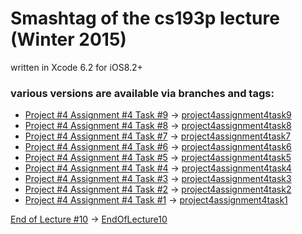 # Smashtag of the cs193p lecture (Winter 2015)

written in Xcode 6.2 for iOS8.2+


### various versions are available via branches and tags:

+ [Project #4 Assignment #4 Task #9](http://cs193p.m2m.at/cs193p-project-4-assignment-4-task-9-winter-2015/) -> [project4assignment4task9](https://github.com/m2mtech/smashtag-2015/tree/project4assignment4task9)
+ [Project #4 Assignment #4 Task #8](http://cs193p.m2m.at/cs193p-project-4-assignment-4-task-8-winter-2015/) -> [project4assignment4task8](https://github.com/m2mtech/smashtag-2015/tree/project4assignment4task8)
+ [Project #4 Assignment #4 Task #7](http://cs193p.m2m.at/cs193p-project-4-assignment-4-task-7-winter-2015/) -> [project4assignment4task7](https://github.com/m2mtech/smashtag-2015/tree/project4assignment4task7)
+ [Project #4 Assignment #4 Task #6](http://cs193p.m2m.at/cs193p-project-4-assignment-4-task-6-winter-2015/) -> [project4assignment4task6](https://github.com/m2mtech/smashtag-2015/tree/project4assignment4task6)
+ [Project #4 Assignment #4 Task #5](http://cs193p.m2m.at/cs193p-project-4-assignment-4-task-5-winter-2015/) -> [project4assignment4task5](https://github.com/m2mtech/smashtag-2015/tree/project4assignment4task5)
+ [Project #4 Assignment #4 Task #4](http://cs193p.m2m.at/cs193p-project-4-assignment-4-task-4-winter-2015/) -> [project4assignment4task4](https://github.com/m2mtech/smashtag-2015/tree/project4assignment4task4)
+ [Project #4 Assignment #4 Task #3](http://cs193p.m2m.at/cs193p-project-4-assignment-4-task-3-winter-2015/) -> [project4assignment4task3](https://github.com/m2mtech/smashtag-2015/tree/project4assignment4task3)
+ [Project #4 Assignment #4 Task #2](http://cs193p.m2m.at/cs193p-project-4-assignment-4-task-2-winter-2015/) -> [project4assignment4task2](https://github.com/m2mtech/smashtag-2015/tree/project4assignment4task2)
+ [Project #4 Assignment #4 Task #1](http://cs193p.m2m.at/cs193p-project-4-assignment-4-task-1-winter-2015/) -> [project4assignment4task1](https://github.com/m2mtech/smashtag-2015/tree/project4assignment4task1)

[End of Lecture #10](http://cs193p.m2m.at/cs193p-lecture-10-table-view-winter-2015/) -> [EndOfLecture10](https://github.com/m2mtech/smashtag-2015/tree/EndOfLecture10)
